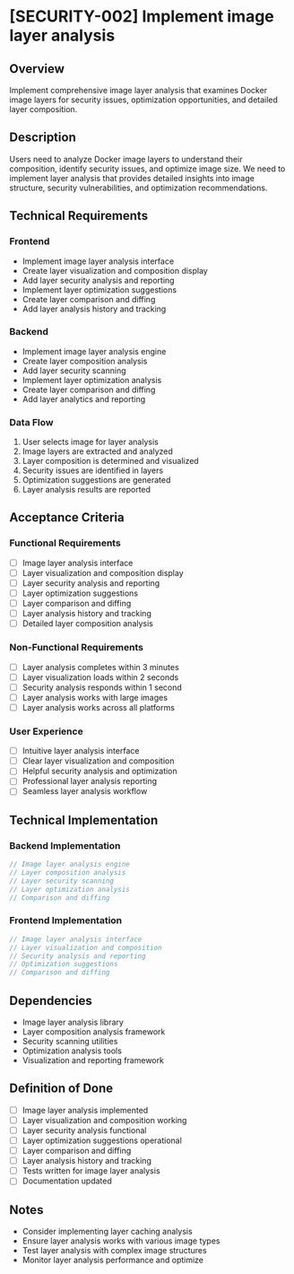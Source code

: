 # [SECURITY-002] Implement image layer analysis

## Overview

Implement comprehensive image layer analysis that examines Docker image layers for security issues, optimization opportunities, and detailed layer composition.

## Description

Users need to analyze Docker image layers to understand their composition, identify security issues, and optimize image size. We need to implement layer analysis that provides detailed insights into image structure, security vulnerabilities, and optimization recommendations.

## Technical Requirements

### Frontend

- Implement image layer analysis interface
- Create layer visualization and composition display
- Add layer security analysis and reporting
- Implement layer optimization suggestions
- Create layer comparison and diffing
- Add layer analysis history and tracking

### Backend

- Implement image layer analysis engine
- Create layer composition analysis
- Add layer security scanning
- Implement layer optimization analysis
- Create layer comparison and diffing
- Add layer analytics and reporting

### Data Flow

1. User selects image for layer analysis
2. Image layers are extracted and analyzed
3. Layer composition is determined and visualized
4. Security issues are identified in layers
5. Optimization suggestions are generated
6. Layer analysis results are reported

## Acceptance Criteria

### Functional Requirements

- [ ] Image layer analysis interface
- [ ] Layer visualization and composition display
- [ ] Layer security analysis and reporting
- [ ] Layer optimization suggestions
- [ ] Layer comparison and diffing
- [ ] Layer analysis history and tracking
- [ ] Detailed layer composition analysis

### Non-Functional Requirements

- [ ] Layer analysis completes within 3 minutes
- [ ] Layer visualization loads within 2 seconds
- [ ] Security analysis responds within 1 second
- [ ] Layer analysis works with large images
- [ ] Layer analysis works across all platforms

### User Experience

- [ ] Intuitive layer analysis interface
- [ ] Clear layer visualization and composition
- [ ] Helpful security analysis and optimization
- [ ] Professional layer analysis reporting
- [ ] Seamless layer analysis workflow

## Technical Implementation

### Backend Implementation

```rust
// Image layer analysis engine
// Layer composition analysis
// Layer security scanning
// Layer optimization analysis
// Comparison and diffing
```

### Frontend Implementation

```typescript
// Image layer analysis interface
// Layer visualization and composition
// Security analysis and reporting
// Optimization suggestions
// Comparison and diffing
```

## Dependencies

- Image layer analysis library
- Layer composition analysis framework
- Security scanning utilities
- Optimization analysis tools
- Visualization and reporting framework

## Definition of Done

- [ ] Image layer analysis implemented
- [ ] Layer visualization and composition working
- [ ] Layer security analysis functional
- [ ] Layer optimization suggestions operational
- [ ] Layer comparison and diffing
- [ ] Layer analysis history and tracking
- [ ] Tests written for image layer analysis
- [ ] Documentation updated

## Notes

- Consider implementing layer caching analysis
- Ensure layer analysis works with various image types
- Test layer analysis with complex image structures
- Monitor layer analysis performance and optimize

